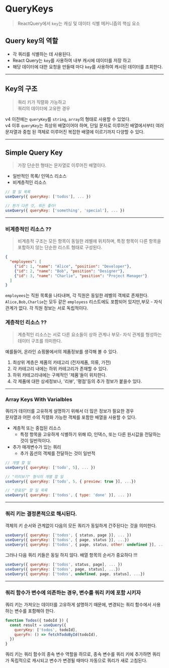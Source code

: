 # QueryKeys 

> ReactQuery에서 `key`는 캐싱 및 데이터 식별 메커니즘의 핵심 요소 

## Query key의 역할 

- 각 쿼리를 식별하는 데 사용된다.
- React Query는 `key`를 사용하여 내부 캐시에 데이터를 저장 하고
- 해당 데이터에 대한 요청을 만들때 마다 `key`를 사용하여 캐시된 데이터를 조회한다.
  
---

## Key의 구조 

> 쿼리 키가 직렬화 가능하고  
쿼리의 데이터에 고유한 경우

v4 이전에는 `queryKey`를 `string`, `array`의 형태로 사용할 수 있었다.  
v4 이후 `queryKey`는 최상위 배열이어야 하며, 단일 문자로 이루어진 배열에서부터 여러 문자열과 중첩 된 객체로 이루어진 복잡한 배열에 이르기까지 다양할 수 있다.
  
---

## Simple Query Key 

> 가장 단순한 형태는 문자열로 이루어진 배열이다. 

- 일반적인 목록/ 인덱스 리소스
- 비계층적인 리소스 

```jsx
// 할 일 목록
useQuery({ queryKey: ['todos'], ... })

// 뭔가 다른 것, 뭐든 좋아!
useQuery({ queryKey: ['something', 'special'], ... })
```
  
---

### 비계층적인 리소스 ??

> 비계층적 구조는 모든 항목이 동일한 레벨에 위치하며, 특정 항목이 다른 항목을 포함하지 않는 단순한 리스트 형태로 구성된다.

```json
{
  "employees": [
    {"id": 1, "name": "Alice", "position": "Developer"},
    {"id": 2, "name": "Bob", "position": "Designer"},
    {"id": 3, "name": "Charlie", "position": "Project Manager"}
  ]
}
```

`employees`는 직원 목록을 나타내며, 각 직원은 동일한 레벨의 객체로 존재한다.  
`Alice,Bob,Charlie`는 모두 같은 `employess` 리스트에도 포함되어 있지만,부모 - 자식 관계가 없다. 각 직원 정보는 서로 독립적이다.

### 계층적인 리소스 ??

> 계층적인 리소스는 서로 다른 요소들이 상하 관계나 부모- 자식 관계를 형성하는 데이터 구조를 의미한다.

예를들어, 온라인 쇼핑몰에서의 제품정보를 생각해 볼 수 있다.

1. 최상위 계층은 제품의 카테고리 (전자제품, 의류, 가전)
2. 각 카테고리 내에는 하위 카테고리가 존재할 수 있다.
3. 하위 카테고리내에는 구체적인 '제품'들이 위치한다. 
4. 각 제품에 대한 상세정보나, '리뷰', '평점'등의 추가 정보가 붙을수 있다.
  
---

### Array Keys With Varialbles

쿼리가 데이터를 고유하게 설명하기 위해서 더 많은 정보가 필요한 경우  
문자열과 어떤 수의 직렬화 가능한 객체를 포함한 배열을 사용할 수 있다.  

- 계층적 또는 중첩된 리소스 
  - 특정 항목을 고유하게 식별하기 위해 ID, 인덱스, 또는 다른 원시값을 전달하는 것이 일반적이다. 
- 추가 매개변수가 있는 쿼리  
  - 추가 옵션의 객체를 전달하는 것이 일반적  

```jsx
// 개별 할 일
useQuery({ queryKey: ['todo', 5], ... })

// "미리보기" 형식의 개별 할 일
useQuery({ queryKey: ['todo', 5, { preview: true }], ...})

// "완료된" 할 일 목록
useQuery({ queryKey: ['todos', { type: 'done' }], ... })
```

---

### 쿼리 키는 결정론적으로 해시된다.

객체의 키 순서와 관계없이 다음의 모든 쿼리가 동일하게 간주된다는 것을 의미한다.

```jsx
useQuery({ queryKey: ['todos', { status, page }], ... })
useQuery({ queryKey: ['todos', { page, status }], ...})
useQuery({ queryKey: ['todos', { page, status, other: undefined }], ... })
```

그러나 다음 쿼리 키들은 동일 하지 않다. 배열 항목의 순서가 중요하다 !!! 

```jsx
useQuery({ queryKey: ['todos', status, page], ... })
useQuery({ queryKey: ['todos', page, status], ...})
useQuery({ queryKey: ['todos', undefined, page, status], ...})
```
  
---

### 쿼리 함수가 변수에 의존하는 경우,  변수를 쿼리 키에 포함 시키자

쿼리 키는 가져오는 데이터를 고유하게 설명하기 때문에, 변경되는 쿼리 함수에서 사용하는 변수를 포함해야 한다.

```jsx
function Todos({ todoId }) {
  const result = useQuery({
    queryKey: ['todos', todoId],
    queryFn: () => fetchTodoById(todoId),
  })
}
```

쿼리 키는 쿼리 함수의 종속 변수 역할을 하므로, 종속 변수를 쿼리 키에 추가하면 쿼리가 독립적으로 캐시되고 변수가 변경될 때마다 자동으로 쿼리가 새로 고침된다.

